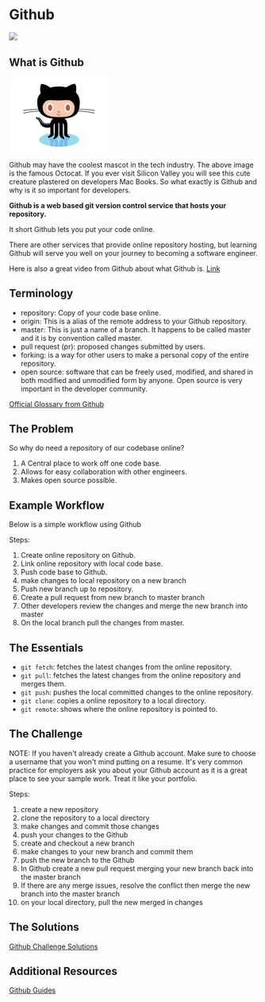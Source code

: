 # Github

<a href="https://www.youtube.com/watch?v=pV06kdwutLU&t"><img src="https://img.youtube.com/vi/pV06kdwutLU/0.jpg" width="500" /><a/>

## What is Github
<img src="assets/octocat.gif" width="200"/>

Github may have the coolest mascot in the tech industry. The above image is the famous Octocat. If you ever visit Silicon Valley you will see this cute creature plastered on developers Mac Books. So what exactly is Github and why is it so important for developers.

<strong>Github is a web based git version control service that hosts your repository.</strong>

It short Github lets you put your code online.

There are other services that provide online repository hosting, but learning Github will serve you well on your journey to becoming a software engineer.

Here is also a great video from Github about what Github is. [Link](https://www.youtube.com/watch?v=w3jLJU7DT5E)

## Terminology

- repository: Copy of your code base online.
- origin: This is a alias of the remote address to your Github repository.
- master: This is just a name of a branch. It happens to be called master and it is by convention called master.
- pull request (pr): proposed changes submitted by users.
- forking: is a way for other users to make a personal copy of the entire repository.
- open source: software that can be freely used, modified, and shared in both modified and unmodified form by anyone. Open source is very important in the developer community.

[Official Glossary from Github](https://help.github.com/articles/github-glossary/)

## The Problem

So why do need a repository of our codebase online?

1. A Central place to work off one code base.
2. Allows for easy collaboration with other engineers.
3. Makes open source possible.

## Example Workflow
Below is a simple workflow using Github

Steps:
1. Create online repository on Github.
2. Link online repository with local code base.
3. Push code base to Github.
4. make changes to local repository on a new branch
5. Push new branch up to repository.
6. Create a pull request from new branch to master branch
7. Other developers review the changes and merge the new branch into master
8. On the local branch pull the changes from master.

## The Essentials

- `git fetch`: fetches the latest changes from the online repository.
- `git pull`: fetches the latest changes from the online repository and merges them.
- `git push`: pushes the local committed changes to the online repository.
- `git clone`: copies a online repository to a local directory.
- `git remote`: shows where the online repository is pointed to.

## The Challenge
NOTE: If you haven't already create a Github account. Make sure to choose a username that you won't mind putting on a resume. It's very common practice for employers ask you about your Github account as it is a great place to see your sample work. Treat it like your portfolio.

Steps:
1. create a new repository
2. clone the repository to a local directory
3. make changes and commit those changes
4. push your changes to the Github
5. create and checkout a new branch
6. make changes to your new branch and commit them
7. push the new branch to the Github
8. In Github create a new pull request merging your new branch back into the master branch
9. If there are any merge issues, resolve the conflict then merge the new branch into the master branch
10. on your local directory, pull the new merged in changes

## The Solutions

<a href="https://youtu.be/1SQG8M2rxo4">Github Challenge Solutions</a>

## Additional Resources
[Github Guides](https://guides.github.com/)
